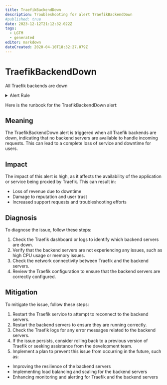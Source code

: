 ```yaml
---
title: TraefikBackendDown
description: Troubleshooting for alert TraefikBackendDown
#published: true
date: 2023-12-12T21:12:32.022Z
tags: 
  - LGTM
  - generated
editor: markdown
dateCreated: 2020-04-10T18:32:27.079Z
---
```


# TraefikBackendDown

All Traefik backends are down

<details>
  <summary>Alert Rule</summary>

{{% rule "traefik/embedded-exporter-v1.yml" "TraefikBackendDown" %}}

{{% comment %}}

```yaml
alert: TraefikBackendDown
expr: count(traefik_backend_server_up) by (backend) == 0
for: 0m
labels:
    severity: critical
annotations:
    summary: Traefik backend down (instance {{ $labels.instance }})
    description: |-
        All Traefik backends are down
          VALUE = {{ $value }}
          LABELS = {{ $labels }}
    runbook: https://github.com/srerun/prometheus-alerts/blob/main/content/runbooks/embedded-exporter-v1/TraefikBackendDown.md

```

{{% /comment %}}

</details>


Here is the runbook for the TraefikBackendDown alert:

## Meaning

The TraefikBackendDown alert is triggered when all Traefik backends are down, indicating that no backend servers are available to handle incoming requests. This can lead to a complete loss of service and downtime for users.

## Impact

The impact of this alert is high, as it affects the availability of the application or service being proxied by Traefik. This can result in:

* Loss of revenue due to downtime
* Damage to reputation and user trust
* Increased support requests and troubleshooting efforts

## Diagnosis

To diagnose the issue, follow these steps:

1. Check the Traefik dashboard or logs to identify which backend servers are down.
2. Verify that the backend servers are not experiencing any issues, such as high CPU usage or memory issues.
3. Check the network connectivity between Traefik and the backend servers.
4. Review the Traefik configuration to ensure that the backend servers are correctly configured.

## Mitigation

To mitigate the issue, follow these steps:

1. Restart the Traefik service to attempt to reconnect to the backend servers.
2. Restart the backend servers to ensure they are running correctly.
3. Check the Traefik logs for any error messages related to the backend servers.
4. If the issue persists, consider rolling back to a previous version of Traefik or seeking assistance from the development team.
5. Implement a plan to prevent this issue from occurring in the future, such as:

* Improving the resilience of the backend servers
* Implementing load balancing and scaling for the backend servers
* Enhancing monitoring and alerting for Traefik and the backend servers